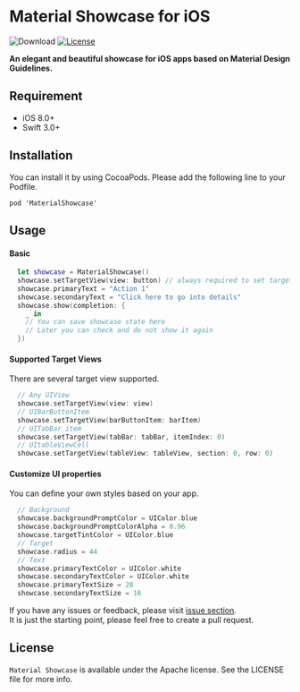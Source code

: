 # Material Showcase for iOS

![Download](https://img.shields.io/badge/pod-v0.1.1-blue.svg) 
[![License](https://img.shields.io/badge/license-Apache%202-4EB1BA.svg?style=flat-square)](https://www.apache.org/licenses/LICENSE-2.0.html)  

**An elegant and beautiful showcase for iOS apps based on Material Design Guidelines.**  



## Requirement
* iOS 8.0+
* Swift 3.0+

## Installation
You can install it by using CocoaPods. Please add the following line to your Podfile.   
```
pod 'MaterialShowcase'
```

## Usage

#### Basic
```swift
  let showcase = MaterialShowcase()
  showcase.setTargetView(view: button) // always required to set targetView
  showcase.primaryText = "Action 1"
  showcase.secondaryText = "Click here to go into details"
  showcase.show(completion: {
    _ in
    // You can save showcase state here
    // Later you can check and do not show it again
  })
```

#### Supported Target Views
There are several target view supported.  

```swift
  // Any UIView
  showcase.setTargetView(view: view)
  // UIBarButtonItem
  showcase.setTargetView(barButtonItem: barItem)
  // UITabBar item
  showcase.setTargetView(tabBar: tabBar, itemIndex: 0)
  // UItableViewCell
  showcase.setTargetView(tableView: tableView, section: 0, row: 0)
```
#### Customize UI properties
You can define your own styles based on your app.
```swift
  // Background
  showcase.backgroundPromptColor = UIColor.blue
  showcase.backgroundPromptColorAlpha = 0.96
  showcase.targetTintColor = UIColor.blue
  // Target
  showcase.radius = 44
  // Text
  showcase.primaryTextColor = UIColor.white
  showcase.secondaryTextColor = UIColor.white
  showcase.primaryTextSize = 20
  showcase.secondaryTextSize = 16
```
  
If you have any issues or feedback, please visit [issue section](https://github.com/aromajoin/material-showcase-ios/issues).  
It is just the starting point, please feel free to create a pull request. 

## License  

`Material Showcase` is available under the Apache license. See the LICENSE file for more info.
